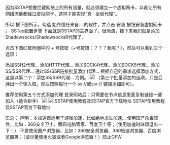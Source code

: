 因为SSTAP想要拦截网络上的所有流量，就必须建立一个虚拟网卡，以此让所有网络流量都经过虚拟网卡，这样才能实现“真 · 全局代理”。

所以 按下图所示，勾选 始终信任来自….的软件，并点击 安装 按钮安装虚拟网卡 。
SSTap配置步骤
下面就是SSTAP的主界面了，很简洁，接下来我们就是添加 Shadowsocks/ShadowsocksR代理了。

点击下图红框所圈中的 + 号按钮（+号按钮：？？？我呢？），然后可以看到三个选项：

添加SSH2代理…
添加HTTP代理…
添加SOCK4代理…
添加SOCK5代理…
添加SS/SSR代理…
通过SS/SSR链接批量添加代理…
根据自己的需求选择添加方式，这里以第二个：添加SS/SSR代理… 为例。
![](https://graph.baidu.com/resource/121f3102508e755533a3a01587880424.jpg)
（第三个批量添加的选项，只是会弹出一个输入框，然后按照每行一个 ss://或ssr:// 链接添加即可）。


推荐使用第五个方式添加代理
登录网站后：只需要在节点信息里面复制链接一键加入（适合新手）
![](http://https://graph.baidu.com/resource/12185c42e0ccf0d1204b901587880433.jpg)
![](https://graph.baidu.com/resource/1212cc7dc632fddeeaef701587880438.jpg)
SSTAP使用教程及SSTAP官方下载地址 SSTAP使用教程及SSTAP官方下载地址

汇总：
声明：本加速器适用于游戏加速，比如绝地求生加速...
使用国产杀毒软件，比如：360安全卫士、腾讯电脑管家、百度卫士等；（使用加速时麻烦退出一下！）
不要使用国产浏览器，比如：360安全浏览器、360极速浏览器、百度浏览器等；（请尽量使用火狐或者Google浏览器！）防止GFW
